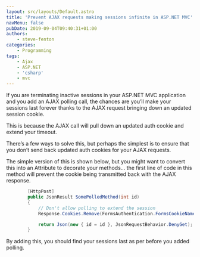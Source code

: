 ```yaml
---
layout: src/layouts/Default.astro
title: 'Prevent AJAX requests making sessions infinite in ASP.NET MVC'
navMenu: false
pubDate: 2019-09-04T09:40:31+01:00
authors:
    - steve-fenton
categories:
    - Programming
tags:
    - Ajax
    - ASP.NET
    - 'csharp'
    - mvc
---
```


If you are terminating inactive sessions in your ASP.NET MVC application and you add an AJAX polling call, the chances are you’ll make your sessions last forever thanks to the AJAX request bringing down an updated session cookie.

This is because the AJAX call will pull down an updated auth cookie and extend your timeout.

There’s a few ways to solve this, but perhaps the simplest is to ensure that you don’t send back updated auth cookies for your AJAX requests.

The simple version of this is shown below, but you might want to convert this into an Attribute to decorate your methods… the first line of code in this method will prevent the cookie being transmitted back with the AJAX response.

```csharp
        [HttpPost]
        public JsonResult SomePolledMethod(int id)
        {
            // Don't allow polling to extend the session
            Response.Cookies.Remove(FormsAuthentication.FormsCookieName);

            return Json(new { id = id }, JsonRequestBehavior.DenyGet);
        }
```

By adding this, you should find your sessions last as per before you added polling.
